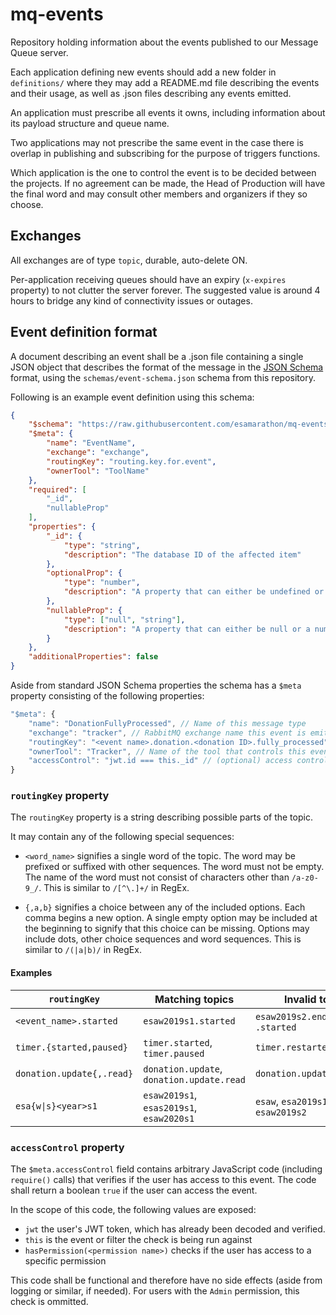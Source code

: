 # mq-events

Repository holding information about the events published to our Message Queue server.

Each application defining new events should add a new folder in `definitions/` where they may add a README.md file describing the events and their usage, as well as .json files describing any events emitted.

An application must prescribe all events it owns, including information about its payload structure and queue name.

Two applications may not prescribe the same event in the case there is overlap in publishing and subscribing for the purpose of triggers functions.

Which application is the one to control the event is to be decided between the projects. If no agreement can be made, the Head of Production will have the final word and may consult other members and organizers if they so choose.

## Exchanges

All exchanges are of type `topic`, durable, auto-delete ON.

Per-application receiving queues should have an expiry (`x-expires` property) to not clutter the server forever. The suggested value is around 4 hours to bridge any kind of connectivity issues or outages.


## Event definition format

A document describing an event shall be a .json file containing a single JSON object that describes the format of the message in the [JSON Schema](https://json-schema.org/) format, using the `schemas/event-schema.json` schema from this repository.

Following is an example event definition using this schema:

```json
{
	"$schema": "https://raw.githubusercontent.com/esamarathon/mq-events/master/schemas/event-schema.json",
	"$meta": {
		"name": "EventName",
		"exchange": "exchange",
		"routingKey": "routing.key.for.event",
		"ownerTool": "ToolName"
	},
	"required": [
		"_id",
		"nullableProp"
	],
	"properties": {
		"_id": {
			"type": "string",
			"description": "The database ID of the affected item"
		},
		"optionalProp": {
			"type": "number",
			"description": "A property that can either be undefined or a number, but will never be null"
		},
		"nullableProp": {
			"type": ["null", "string"],
			"description": "A property that can either be null or a number, but will always be declared"
		}
	},
	"additionalProperties": false
}
```

Aside from standard JSON Schema properties the schema has a `$meta` property consisting of the following properties:

```js
"$meta": {
	"name": "DonationFullyProcessed", // Name of this message type
	"exchange": "tracker", // RabbitMQ exchange name this event is emitted to
	"routingKey": "<event name>.donation.<donation ID>.fully_processed", // RabbitMQ routing key (topic) this event is emitted to in a custom format (see below)
	"ownerTool": "Tracker", // Name of the tool that controls this event
	"accessControl": "jwt.id === this._id" // (optional) access control code (see below)
}
```


### `routingKey` property

The `routingKey` property is a string describing possible parts of the topic.

It may contain any of the following special sequences:

- `<word_name>` signifies a single word of the topic. The word may be prefixed or suffixed with other sequences. The word must not be empty. The name of the word must not consist of characters other than `/a-z0-9_/`. This is similar to `/[^\.]+/` in RegEx.

- `{,a,b}` signifies a choice between any of the included options. Each comma begins a new option. A single empty option may be included at the beginning to signify that this choice can be missing. Options may include dots, other choice sequences and word sequences. This is similar to `/(|a|b)/` in RegEx.

#### Examples

`routingKey` | Matching topics | Invalid topics
---|---|---
`<event_name>.started` | `esaw2019s1.started` | `esaw2019s2.ended`, `.started`
`timer.{started,paused}` | `timer.started`, `timer.paused` | `timer.restarted`
`donation.update{,.read}` | `donation.update`, `donation.update.read` | `donation.update.approved`
`esa{w\|s}<year>s1` | `esaw2019s1`, `esas2019s1`, `esaw2020s1` | `esaw`, `esa2019s1`, `esaws1`, `esaw2019s2`


### `accessControl` property

The `$meta.accessControl` field contains arbitrary JavaScript code (including `require()` calls) that verifies if the user has access to this event.
The code shall return a boolean `true` if the user can access the event.

In the scope of this code, the following values are exposed:
* `jwt` the user's JWT token, which has already been decoded and verified.
* `this` is the event or filter the check is being run against
* `hasPermission(<permission name>)` checks if the user has access to a specific permission

This code shall be functional and therefore have no side effects (aside from logging or similar, if needed). For users with the `Admin` permission, this check is ommitted.
